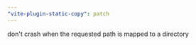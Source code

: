 ```yaml
---
"vite-plugin-static-copy": patch
---
```


don't crash when the requested path is mapped to a directory
